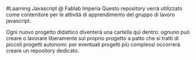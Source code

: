 #Laarning Javascript @ Fablab Imperia 
Questo repository verrà utilizzato come contenitore per le attività di apprendimento del gruppo di lavoro javascript.

Ogni nuovo progetto didattico diventerà una cartella qui dentro: ognuno può creare o lavorare liberamente sul proprio progetto a patto che si tratti di piccoli progetti autonomi: per eventuali progetti più complessi occorrerà creare un repository dedicato.


